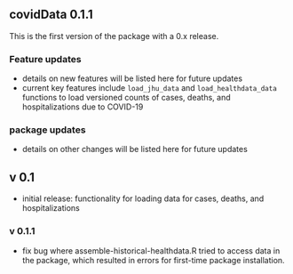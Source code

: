 ## covidData 0.1.1

This is the first version of the package with a 0.x release.

### Feature updates
- details on new features will be listed here for future updates
- current key features include `load_jhu_data` and `load_healthdata_data` functions to load versioned counts of cases, deaths, and hospitalizations due to COVID-19

### package updates
- details on other changes will be listed here for future updates

## v 0.1
 - initial release: functionality for loading data for cases, deaths, and hospitalizations

### v 0.1.1
 - fix bug where assemble-historical-healthdata.R tried to access data in the package,
  which resulted in errors for first-time package installation.
